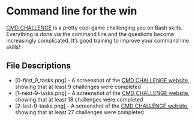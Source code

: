 # Command line for the win

[CMD CHALLENGE](https://cmdchallenge.com/) is a pretty cool game challenging you on Bash skills. Everything is done via the command line and the questions become increasingly complicated. It’s good training to improve your command line skills!

## File Descriptions
* [0-first_9_tasks.png] - A screenshot of the [CMD CHALLENGE website](https://cmdchallenge.com/), showing that at least 9 challenges were completed
* [1-next-9-tasks.png] - A screenshot of the [CMD CHALLENGE website](https://cmdchallenge.com/), showing that at least 18 challenges were completed
* [2-last-9-tasks.png] - A screenshot of the [CMD CHALLENGE website](https://cmdchallenge.com/), showing that at least 27 challenges were completed
